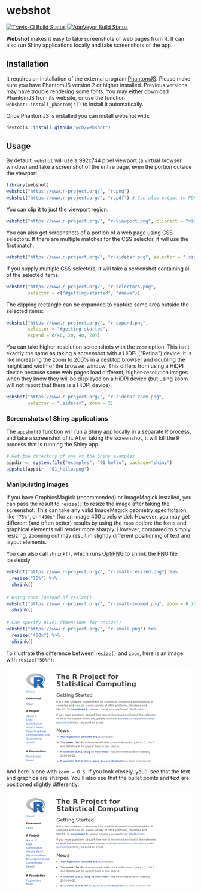 
webshot
=======

[![Travis-CI Build Status](https://travis-ci.org/wch/webshot.svg?branch=master)](https://travis-ci.org/wch/webshot) [![AppVeyor Build Status](https://ci.appveyor.com/api/projects/status/github/wch/webshot?branch=master&svg=true)](https://ci.appveyor.com/project/wch/webshot)

**Webshot** makes it easy to take screenshots of web pages from R. It can also run Shiny applications locally and take screenshots of the app.

Installation
------------

It requires an installation of the external program [PhantomJS](http://phantomjs.org/). Please make sure you have PhantomJS version 2 or higher installed. Previous versions may have trouble rendering some fonts. You may either download PhantomJS from its website, or use the function `webshot::install_phantomjs()` to install it automatically.

Once PhantomJS is installed you can install webshot with:

``` r
devtools::install_github("wch/webshot")
```

Usage
-----

By default, `webshot` will use a 992x744 pixel viewport (a virtual browser window) and take a screenshot of the entire page, even the portion outside the viewport.

``` r
library(webshot)
webshot("https://www.r-project.org/", "r.png")
webshot("https://www.r-project.org/", "r.pdf") # Can also output to PDF
```

You can clip it to just the viewport region:

``` r
webshot("https://www.r-project.org/", "r-viewport.png", cliprect = "viewport")
```

You can also get screenshots of a portion of a web page using CSS selectors. If there are multiple matches for the CSS selector, it will use the first match.

``` r
webshot("https://www.r-project.org/", "r-sidebar.png", selector = ".sidebar")
```

If you supply multiple CSS selectors, it will take a screenshot containing all of the selected items.

``` r
webshot("https://www.r-project.org/", "r-selectors.png",
        selector = c("#getting-started", "#news"))
```

The clipping rectangle can be expanded to capture some area outside the selected items:

``` r
webshot("https://www.r-project.org/", "r-expand.png",
        selector = "#getting-started",
        expand = c(40, 20, 40, 20))
```

You can take higher-resolution screenshots with the `zoom` option. This isn't exactly the same as taking a screenshot with a HiDPI ("Retina") device: it is like increasing the zoom to 200% in a desktop browser and doubling the height and width of the browser window. This differs from using a HiDPI device because some web pages load different, higher-resolution images when they know they will be displayed on a HiDPI device (but using zoom will not report that there is a HiDPI device).

``` r
webshot("https://www.r-project.org/", "r-sidebar-zoom.png",
        selector = ".sidebar", zoom = 2)
```

### Screenshots of Shiny applications

The `appshot()` function will run a Shiny app locally in a separate R process, and take a screenshot of it. After taking the screenshot, it will kill the R process that is running the Shiny app.

``` r
# Get the directory of one of the Shiny examples
appdir <- system.file("examples", "01_hello", package="shiny")
appshot(appdir, "01_hello.png")
```

### Manipulating images

If you have GraphicsMagick (recommended) or ImageMagick installed, you can pass the result to `resize()` to resize the image after taking the screenshot. This can take any valid ImageMagick geometry specifictaion, like `"75%"`, or `"400x"` (for an image 400 pixels wide). However, you may get different (and often better) results by using the `zoom` option: the fonts and graphical elements will render more sharply. However, compared to simply resizing, zooming out may result in slightly different positioning of text and layout elements.

You can also call `shrink()`, which runs [OptiPNG](http://optipng.sourceforge.net/) to shrink the PNG file losslessly.

``` r
webshot("https://www.r-project.org/", "r-small-resized.png") %>%
  resize("75%") %>%
  shrink()

# Using zoom instead of resize()
webshot("https://www.r-project.org/", "r-small-zoomed.png", zoom = 0.75) %>%
  shrink()

# Can specify pixel dimensions for resize()
webshot("https://www.r-project.org/", "r-small.png") %>%
  resize("400x") %>%
  shrink()
```

To illustrate the difference between `resize()` and `zoom`, here is an image with `resize("50%")`:

![](img/r-small-resized.png)

And here is one with `zoom = 0.5`. If you look closely, you'll see that the text and graphics are sharper. You'll also see that the bullet points and text are positioned slightly differently:

![](img/r-small-zoomed.png)
